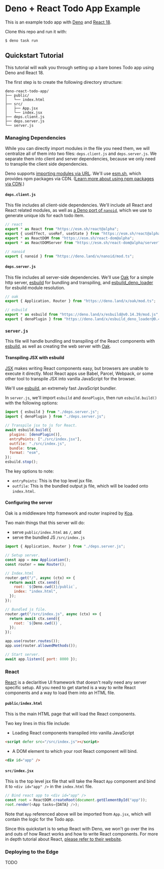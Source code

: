 # Deno + React Todo App Example

This is an example todo app with [Deno](https://github.com/denoland/deno) and [React 18](https://github.com/facebook/react).

Clone this repo and run it with:

```
$ deno task run
```

## Quickstart Tutorial

This tutorial will walk you through setting up a bare bones Todo app using Deno and React 18.

The first step is to create the following directory structure:

```
deno-react-todo-app/
├── public/
│   └── index.html
├── src/
│   ├── App.jsx
│   └── index.jsx
├── deps.client.js
├── deps.server.js
└── server.js
```

### Managing Dependencies

While you can directly import modules in the file you need them, we will centralize all of them into two files: `deps.client.js` and `deps.server.js`. We separate them into client and server dependencies, because we only need to transpile the client side dependencies.

Deno supports [importing modules via URL](https://deno.land/manual/linking_to_external_code). We'll use [esm.sh](https://esm.sh/), which provides npm packages via CDN. ([Learn more about using npm packages via CDN](https://deno.land/manual/node/cdns).)

#### `deps.client.js`

This file includes all client-side dependencies. We'll include all React and React related modules, as well as [a Deno port of `nanoid`](https://deno.land/x/nanoid@v3.0.0), which we use to generate unique ids for each todo item.

```js
// react
export * as React from "https://esm.sh/react@alpha";
export { useEffect, useRef, useState } from "https://esm.sh/react@alpha";
export * as ReactDOM from "https://esm.sh/react-dom@alpha";
export * as ReactDOMServer from "https://esm.sh/react-dom@alpha/server?dev";

// nanoid
export { nanoid } from "https://deno.land/x/nanoid/mod.ts";
```

#### `deps.server.js`

This file includes all server-side dependencies. We'll use [Oak](https://github.com/oakserver/oak) for a simple http server, [esbuild](https://github.com/evanw/esbuild) for bundling and transpiling, and [esbuild_deno_loader](https://github.com/lucacasonato/esbuild_deno_loader) for esbuild module resolution.

```js
// oak
export { Application, Router } from "https://deno.land/x/oak/mod.ts";

// esbuild
export * as esbuild from "https://deno.land/x/esbuild@v0.14.39/mod.js";
export { denoPlugin } from "https://deno.land/x/esbuild_deno_loader@0.4.3/mod.ts";
```

### `server.js`

This file will handle bundling and transpiling of the React components with [esbuild](https://github.com/evanw/esbuild), as well as creating the web server with [Oak](https://github.com/oakserver/oak).

#### Transpiling JSX with esbuild

[JSX](https://reactjs.org/docs/introducing-jsx.html) makes writing React components easy, but browsers are unable to execute it directly. Most React apps use Babel, Parcel, Webpack, or some other tool to transpile JSX into vanilla JavaScript for the browser.

We'll use [esbuild](https://github.com/evanw/esbuild), an extremely fast JavaScript bundler.

In `server.js`, we'll import `esbuild` and `denoPlugin`, then run `esbuild.build()` with the following options:

```js
import { esbuild } from "./deps.server.js";
import { denoPlugin } from "./deps.server.js";

// Transpile jsx to js for React.
await esbuild.build({
  plugins: [denoPlugin()],
  entryPoints: ["./src/index.jsx"],
  outfile: "./src/index.js",
  bundle: true,
  format: "esm",
});
esbuild.stop();
```

The key options to note:
- `entryPoints`: This is the top level jsx file.
- `outfile`: This is the bundled output js file, which will be loaded onto `index.html`.

#### Configuring the server

Oak is a middleware http framework and router inspired by [Koa](https://github.com/koajs/koa).

Two main things that this server will do:
- serve `public/index.html` as `/`, and
- serve the bundled JS `/src/index.js`

```js
import { Application, Router } from "./deps.server.js";

// Setup server.
const app = new Application();
const router = new Router();

// Index.html
router.get("/", async (ctx) => {
  return await ctx.send({
    root: `${Deno.cwd()}/public`,
    index: "index.html",
  });
});

// Bundled js file.
router.get("/src/index.js", async (ctx) => {
  return await ctx.send({
    root: `${Deno.cwd()}`,
  });
});

app.use(router.routes());
app.use(router.allowedMethods());

// Start server.
await app.listen({ port: 8000 });
```

### React

[React](https://reactjs.org/) is a declaritive UI framework that doesn't really need any server specific setup. All you need to get started is a way to write React components and a way to load them into an HTML file.

#### `public/index.html`

This is the main HTML page that will load the React components.

Two key lines in this file include:
- Loading React components transpiled into vanilla JavaScript

```html
<script defer src="/src/index.js"></script>
```

- A DOM element to which your root React component will bind.

```html
<div id="app" />
```

#### `src/index.jsx`

This is the top level jsx file that will take the React `App` component and bind it to `<div id="app" />` in the `index.html` file.

```js
// Bind react app to <div id="app" />
const root = ReactDOM.createRoot(document.getElementById("app"));
root.render(<App tasks={DATA} />);
```

Note that `App` referenced above will be imported from `App.jsx`, which will contain the logic for the Todo app.

Since this quickstart is to setup React with Deno, we won't go over the ins and outs of how React works and how to write React components. For more in depth tutorial about React, [please refer to their website](https://reactjs.org/tutorial/tutorial.html).

### Deploying to the Edge

TODO